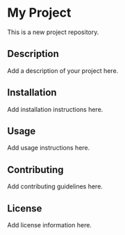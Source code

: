 # My Project

This is a new project repository.

## Description

Add a description of your project here.

## Installation

Add installation instructions here.

## Usage

Add usage instructions here.

## Contributing

Add contributing guidelines here.

## License

Add license information here.